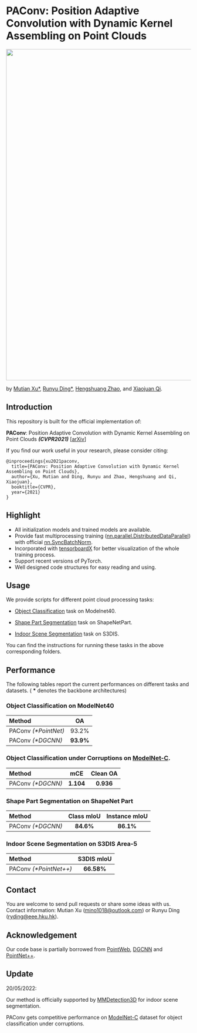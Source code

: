 # PAConv: Position Adaptive Convolution with Dynamic Kernel Assembling on Point Clouds
<img src="./figure/paconv.jpg" width="900"/>

by [Mutian Xu*](https://mutianxu.github.io/), [Runyu Ding*](), [Hengshuang Zhao](https://hszhao.github.io/), and [Xiaojuan Qi](https://xjqi.github.io/).


## Introduction
This repository is built for the official implementation of:

__PAConv__: Position Adaptive Convolution with Dynamic Kernel Assembling on Point Clouds ___(CVPR2021)___ [[arXiv](https://arxiv.org/abs/2103.14635)]
<br>

If you find our work useful in your research, please consider citing:

```
@inproceedings{xu2021paconv,
  title={PAConv: Position Adaptive Convolution with Dynamic Kernel Assembling on Point Clouds},
  author={Xu, Mutian and Ding, Runyu and Zhao, Hengshuang and Qi, Xiaojuan},
  booktitle={CVPR},
  year={2021}
}
```

## Highlight

* All initialization models and trained models are available.
* Provide fast multiprocessing training ([nn.parallel.DistributedDataParallel](https://pytorch.org/docs/stable/_modules/torch/nn/parallel/distributed.html)) with official [nn.SyncBatchNorm](https://pytorch.org/docs/master/nn.html#torch.nn.SyncBatchNorm).
* Incorporated with [tensorboardX](https://github.com/lanpa/tensorboardX) for better visualization of the whole training process.
* Support recent versions of PyTorch.
* Well designed code structures for easy reading and using.

## Usage

We provide scripts for different point cloud processing tasks:

* [Object Classification](./obj_cls) task on Modelnet40.
 
* [Shape Part Segmentation](./part_seg) task on ShapeNetPart.
 
* [Indoor Scene Segmentation](./scene_seg) task on S3DIS.

You can find the instructions for running these tasks in the above corresponding folders.

## Performance
The following tables report the current performances on different tasks and datasets. ( __*__ denotes the backbone architectures)

### Object Classification on ModelNet40

| Method | OA |
| :--- | :---: |
| PAConv _(*PointNet)_   | 93.2%|
| PAConv _(*DGCNN)_      | **93.9%** |

### Object Classification under Corruptions on [ModelNet-C](https://github.com/jiawei-ren/ModelNet-C).
| Method |  mCE | Clean OA |
| :--- | :---: | :---: |
| PAConv _(*DGCNN)_    | **1.104** | **0.936** |


### Shape Part Segmentation on ShapeNet Part
| Method |  Class mIoU | Instance mIoU |
| :--- | :---: | :---: |
| PAConv _(*DGCNN)_    | **84.6%** | **86.1%** |



### Indoor Scene Segmentation on S3DIS Area-5

| Method |  S3DIS mIoU  |
| :--- | :---: |
| PAConv _(*PointNet++)_| **66.58%** |


## Contact

You are welcome to send pull requests or share some ideas with us. Contact information: Mutian Xu (mino1018@outlook.com) or Runyu Ding (ryding@eee.hku.hk).

## Acknowledgement

Our code base is partially borrowed from [PointWeb](https://github.com/hszhao/PointWeb), [DGCNN](https://github.com/WangYueFt/dgcnn) and [PointNet++](https://github.com/charlesq34/pointnet2).

## Update

20/05/2022:

Our method is officially supported by [MMDetection3D](https://github.com/open-mmlab/mmdetection3d) for indoor scene segmentation.

PAConv gets competitive performance on [ModelNet-C](https://github.com/jiawei-ren/ModelNet-C) dataset for object classification under corruptions.

